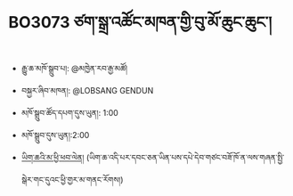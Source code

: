 # BO3073 ཙག་སྒྲ་འཚོང་མཁན་གྱི་བུ་མོ་ཆུང་ཆུང་།
- རྒྱུ་ཆ་མཁོ་སྒྲུབ་པ།: @མཁྱེན་རབ་རྒྱ་མཚོ།
- བསྐྱར་ཞིབ་མཁན།: @LOBSANG GENDUN
- མཁོ་སྒྲུབ་ཚོད་དཔག་དུས་ཡུན།: 1:00
- མཁོ་སྒྲུབ་དུས་ཡུན།:2:00
- [ཡིག་ཆའི་མ་ཕྱི་ཕབ་ལེན།](https://github.com/MonlamAI/BO3073/releases/download/3073/default.pdf)
(ཡིག་ཆ་འདི་པར་དབང་ཅན་ཡིན་པས་དཔེ་དེབ་གཙང་བཟོ་ཁོ་ན་ལས་གཞན་སྤྱི་སྒེར་གང་དུའང་ཕྱི་གྱར་མ་གནང་རོགས།)
